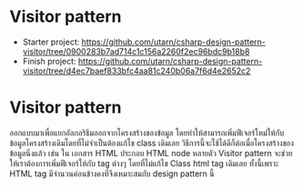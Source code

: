 # Visitor pattern
- Starter project: https://github.com/utarn/csharp-design-pattern-visitor/tree/0900283b7ad714c1c156a2260f2ec96bdc9b18b8
- Finish project: https://github.com/utarn/csharp-design-pattern-visitor/tree/d4ec7baef833bfc4aa81c240b06a7f6d4e2652c2

# Visitor pattern
ออกแบบมาเพื่อแยกอัลกอริธึมออกจากโครงสร้างของข้อมูล โดยทำให้สามารถเพิ่มฟีเจอร์ใหม่ให้กับข้อมูลโครงสร้างเดิมโดยที่ไม่จำเป็นต้องแก้ไข class เดิมเลย วิธีการนี้จะใช้ได้ดีก็ต่อเมื่อโครงสร้างของข้อมูลนิ่งแล้ว เช่น ใน เอกสาร HTML ประกอบ HTML node หลายตัว Visitor pattern จะช่วยให้เราต้องการเพิ่มฟีเจอร์ให้กับ tag ต่างๆ โดยที่ไม่แก้ไข Class html tag เดิมเลย ทั้งนี้เพราะ HTML tag มีจำนวนค่อนข้างคงที่จึงเหมาะสมกับ design pattern นี้